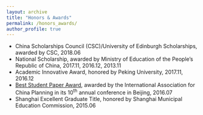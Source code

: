 ```yaml
---
layout: archive
title: "Honors & Awards"
permalink: /honors_awards/
author_profile: true
---
```


<!-- {% include base_path %} -->

- China Scholarships Council (CSC)/University of Edinburgh Scholarships, awarded by CSC, 2018.06
- National Scholarship,  awarded by Ministry of Education of the People’s Republic of China, 2017.11, 2016.12, 2013.11
- Academic Innovative Award, honored by Peking University, 2017.11, 2016.12
- [Best Student Paper Award](), awarded by the International Association for China Planning in its 10<sup>th</sup> annual conference in Beijing, 2016.07
- Shanghai Excellent Graduate Title, honored by Shanghai Municipal Education Commission, 2015.06

